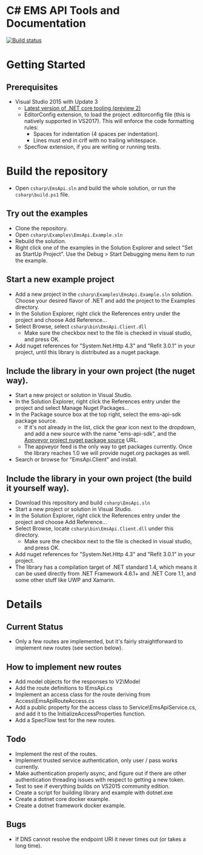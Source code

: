 # C\# EMS API Tools and Documentation

[![Build status](https://ci.appveyor.com/api/projects/status/h45t0p9hd6cutcyw?svg=true)](https://ci.appveyor.com/project/GEAviationFlightAnalytics/ems-api-sdk)

# Getting Started

## Prerequisites
* Visual Studio 2015 with Update 3
	* [Latest version of .NET core tooling (preview 2)](https://marketplace.visualstudio.com/items?itemName=JacquesEloff.MicrosoftASPNETandWebTools-9689)
	* EditorConfig extension, to load the project .editorconfig file (this is natively supported in VS2017). This will enforce the code formatting rules:
		* Spaces for indentation (4 spaces per indentation).
		* Lines must end in crlf with no trailing whitespace.
	* Specflow extension, if you are writing or running tests.

# Build the repository
* Open `csharp\EmsApi.sln` and build the whole solution, or run the `csharp\build.ps1` file.

## Try out the examples
* Clone the repository.
* Open `csharp\Examples\EmsApi.Example.sln`
* Rebuild the solution.
* Right click one of the examples in the Solution Explorer and select "Set as StartUp Project". Use the Debug > Start Debugging menu item to run the example.

## Start a new example project
* Add a new project in the `csharp\Examples\EmsApi.Example.sln` solution. Choose your desired flavor of .NET and add the project to the Examples directory.
* In the Solution Explorer, right click the References entry under the project and choose Add Reference...
* Select Browse, select `csharp\bin\EmsApi.Client.dll`
	* Make sure the checkbox next to the file is checked in visual studio, and press OK.
* Add nuget references for "System.Net.Http 4.3" and "Refit 3.0.1" in your project, until this library is distributed as a nuget package.

## Include the library in your own project (the nuget way).
* Start a new project or solution in Visual Studio.
* In the Solution Explorer, right click the References entry under the project and select Manage Nuget Packages...
* In the Package source box at the top right, select the ems-api-sdk package source.
	* If it's not already in the list, click the gear icon next to the dropdown, and add a new source with the name "ems-api-sdk", and the [Appveyor project nuget package source](https://ci.appveyor.com/nuget/ems-api-sdk) URL.
	* The appveyor feed is the only way to get packages currently. Once the library reaches 1.0 we will provide nuget.org packages as well.
* Search or browse for "EmsApi.Client" and install.

## Include the library in your own project (the build it yourself way).
* Download this repository and build `csharp\EmsApi.sln`
* Start a new project or solution in Visual Studio.
* In the Solution Explorer, right click the References entry under the project and choose Add Reference...
* Select Browse, locate `csharp\bin\EmsApi.Client.dll` under this directory.
	* Make sure the checkbox next to the file is checked in visual studio, and press OK.
* Add nuget references for "System.Net.Http 4.3" and "Refit 3.0.1" in your project.
* The library has a compilation target of .NET standard 1.4, which means it can be used directly from .NET Framework 4.6.1+ and .NET Core 1.1, and some other stuff like UWP and Xamarin.

# Details

## Current Status
* Only a few routes are implemented, but it's fairly straightforward to implement new routes (see section below).

## How to implement new routes
* Add model objects for the responses to V2\Model
* Add the route definitions to IEmsApi.cs
* Implement an access class for the route deriving from Access\EmsApiRouteAccess.cs
* Add a public property for the access class to Service\EmsApiService.cs, and add it to the InitializeAccessProperties function.
* Add a SpecFlow test for the new routes.

## Todo
* Implement the rest of the routes.
* Implement trusted service authentication, only user / pass works currently.
* Make authentication properly async, and figure out if there are other authentication threading issues with respect to getting a new token.
* Test to see if everything builds on VS2015 community edition.
* Create a script for building library and example with dotnet.exe
* Create a dotnet core docker example.
* Create a dotnet framework docker example.

## Bugs
* If DNS cannot resolve the endpoint URI it never times out (or takes a long time).